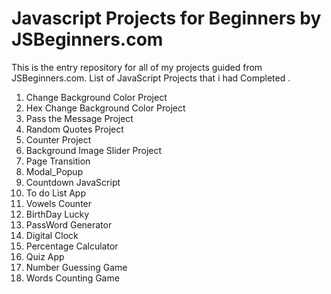 # Javascript Projects for Beginners by JSBeginners.com
This is the entry repository for all of my projects guided from JSBeginners.com.
List of JavaScript Projects that i had Completed .
1. Change Background Color Project
2. Hex Change Background Color Project
3. Pass the Message Project
4. Random Quotes Project
5. Counter Project
6. Background Image Slider Project
7. Page Transition
8. Modal_Popup
9. Countdown  JavaScript
10. To do List App
11. Vowels Counter
12. BirthDay Lucky
13. PassWord Generator
14. Digital Clock
15. Percentage Calculator
16. Quiz App
17. Number Guessing Game
18. Words Counting Game
